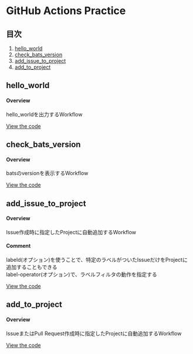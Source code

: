 # GitHub Actions Practice

## 目次
<!-- 番号付きのリスト -->
1. [hello_world](#hello_world)
2. [check_bats_version](#check_bats_version)
3. [add_issue_to_project](#add_issue_to_project)
4. [add_to_project](#add_to_project)


<h2 id="hello_world">hello_world</h2>

#### Overview
hello_worldを出力するWorkflow

[View the code](https://github.com/dev-satoshi/github-actions-practice/blob/main/.github/workflows/hello_world.yml)


<h2 id="check_bats_version">check_bats_version</h2>

#### Overview
batsのversionを表示するWorkflow

[View the code](https://github.com/dev-satoshi/github-actions-practice/blob/main/.github/workflows/check_bats_version.yml)


<h2 id="add_issue_to_project">add_issue_to_project</h2>

#### Overview
Issue作成時に指定したProjectに自動追加するWorkflow

#### Comment
labeld(オプション)を使うことで、特定のラベルがついたIssueだけをProjectに追加することもできる<br>
label-operator(オプション)で、ラベルフィルタの動作を指定する

[View the code](https://github.com/dev-satoshi/github-actions-practice/blob/main/.github/workflows/add_issue_to_project.yml)


<h2 id="add_to_project">add_to_project</h2>

#### Overview
IssueまたはPull Request作成時に指定したProjectに自動追加するWorkflow

[View the code](https://github.com/dev-satoshi/github-actions-practice/blob/main/.github/workflows/add_to_project.yml)